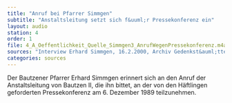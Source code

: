 ```yaml
---
title: "Anruf bei Pfarrer Simmgen"
subtitle: "Anstaltsleitung setzt sich f&uuml;r Pressekonferenz ein"
layout: audio
station: 4
order: 1
file: 4_A_Oeffentlichkeit_Quelle_Simmgen3_AnrufWegenPressekonferenz.m4a
sources: "Interview Erhard Simmgen, 16.2.2000, Archiv Gedenkst&auml;tte Bautzen"
categories: sources
---
```

Der Bautzener Pfarrer Erhard Simmgen erinnert sich an den Anruf der Anstaltsleitung von Bautzen II, die ihn bittet, an der von den H&auml;ftlingen geforderten Pressekonferenz am 6. Dezember 1989 teilzunehmen.
